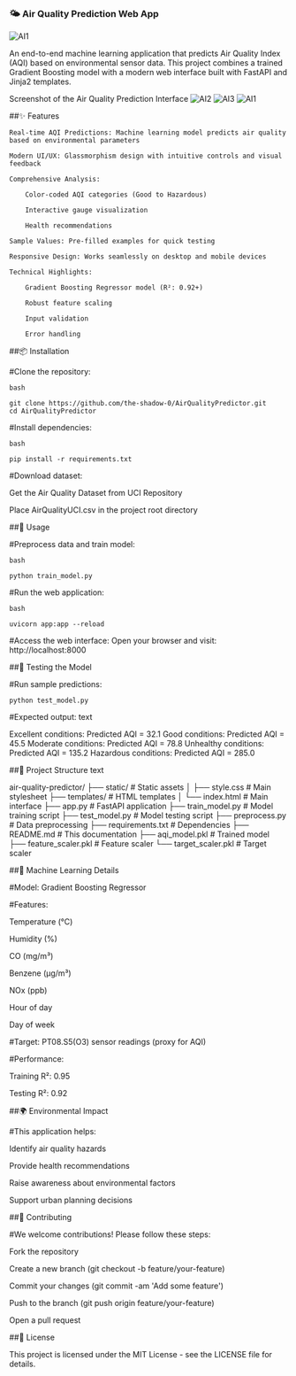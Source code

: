 ### 🌤️ Air Quality Prediction Web App

![AI1](https://github.com/user-attachments/assets/a8821270-45a6-4efd-b0b2-091729fb9409)

An end-to-end machine learning application that predicts Air Quality Index (AQI) based on environmental sensor data. This project combines a trained Gradient Boosting model with a modern web interface built with FastAPI and Jinja2 templates.

Screenshot of the Air Quality Prediction Interface
![AI2](https://github.com/user-attachments/assets/556d94e1-89c9-4215-84d8-3849cf436e4e)
![AI3](https://github.com/user-attachments/assets/41d9aa73-1968-4569-bed0-5f098534f3d7)
![AI1](https://github.com/user-attachments/assets/a8821270-45a6-4efd-b0b2-091729fb9409)

##✨ Features

    Real-time AQI Predictions: Machine learning model predicts air quality based on environmental parameters

    Modern UI/UX: Glassmorphism design with intuitive controls and visual feedback

    Comprehensive Analysis:

        Color-coded AQI categories (Good to Hazardous)

        Interactive gauge visualization

        Health recommendations

    Sample Values: Pre-filled examples for quick testing

    Responsive Design: Works seamlessly on desktop and mobile devices

    Technical Highlights:

        Gradient Boosting Regressor model (R²: 0.92+)

        Robust feature scaling

        Input validation

        Error handling

##📦 Installation

 #Clone the repository:

    bash
    
    git clone https://github.com/the-shadow-0/AirQualityPredictor.git
    cd AirQualityPredictor

 #Install dependencies:

    bash
    
    pip install -r requirements.txt

#Download dataset:

  Get the Air Quality Dataset from UCI Repository

  Place AirQualityUCI.csv in the project root directory

##🚀 Usage

  #Preprocess data and train model:

    bash
    
    python train_model.py

  #Run the web application:

    bash
    
    uvicorn app:app --reload

   #Access the web interface:
    Open your browser and visit: http://localhost:8000

##🧪 Testing the Model

#Run sample predictions:

    python test_model.py

#Expected output:
text

Excellent conditions: Predicted AQI = 32.1
Good conditions: Predicted AQI = 45.5
Moderate conditions: Predicted AQI = 78.8
Unhealthy conditions: Predicted AQI = 135.2
Hazardous conditions: Predicted AQI = 285.0

##🧩 Project Structure
text

air-quality-predictor/
├── static/               # Static assets
│   ├── style.css         # Main stylesheet
├── templates/            # HTML templates
│   └── index.html        # Main interface
├── app.py                # FastAPI application
├── train_model.py        # Model training script
├── test_model.py         # Model testing script
├── preprocess.py         # Data preprocessing
├── requirements.txt      # Dependencies
├── README.md             # This documentation
├── aqi_model.pkl         # Trained model
├── feature_scaler.pkl    # Feature scaler
└── target_scaler.pkl     # Target scaler

##🧠 Machine Learning Details

#Model: Gradient Boosting Regressor

   #Features:

Temperature (°C)

Humidity (%)

CO (mg/m³)

Benzene (µg/m³)

NOx (ppb)

Hour of day

Day of week

#Target: PT08.S5(O3) sensor readings (proxy for AQI)

   #Performance:

   Training R²: 0.95

   Testing R²: 0.92

##🌍 Environmental Impact

#This application helps:

   Identify air quality hazards

   Provide health recommendations

   Raise awareness about environmental factors

   Support urban planning decisions

##🤝 Contributing

#We welcome contributions! Please follow these steps:

   Fork the repository

   Create a new branch (git checkout -b feature/your-feature)

   Commit your changes (git commit -am 'Add some feature')

   Push to the branch (git push origin feature/your-feature)

   Open a pull request

##📄 License

This project is licensed under the MIT License - see the LICENSE file for details.
